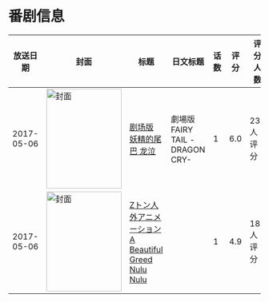 # 番剧信息

|放送日期|封面|标题|日文标题|话数|评分|评分人数|
|---|---|---|---|---|---|---|
|2017-05-06|<img src="https://lain.bgm.tv/pic/cover/c/42/01/133975_NSV45.jpg" alt="封面" style="width:150px;height:200px;object-fit:cover;">|[剧场版 妖精的尾巴 龙泣](https://bangumi.tv/subject/133975)|劇場版 FAIRY TAIL -DRAGON CRY-|1|6.0|237人评分|
|2017-05-06|<img src="https://bangumi.tv/img/no_icon_subject.png" alt="封面" style="width:150px;height:200px;object-fit:cover;">|[Zトン人外アニメーション A Beautiful Greed Nulu Nulu](https://bangumi.tv/subject/214755)||1|4.9|181人评分|
